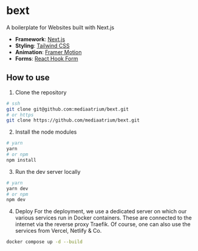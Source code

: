 # bext
A boilerplate for Websites built with Next.js

- **Framework**: [Next.js](https://nextjs.org/)
- **Styling**: [Tailwind CSS](https://tailwindcss.com/)
- **Animation**: [Framer Motion](https://www.framer.com/motion/)
- **Forms**: [React Hook Form](https://react-hook-form.com/)


## How to use
1. Clone the repository
```bash
# ssh
git clone git@github.com:mediaatrium/bext.git
# or https
git clone https://github.com/mediaatrium/bext.git
```
2. Install the node modules
```bash
# yarn
yarn
# or npm
npm install
```
3. Run the dev server locally
```bash
# yarn
yarn dev
# or npm
npm dev
```
4. Deploy
For the deployment, we use a dedicated server on which our various services run in Docker containers. These are connected to the internet via the reverse proxy Traefik. Of course, one can also use the services from Vercel, Netlify & Co.
```bash
docker compose up -d --build
```
